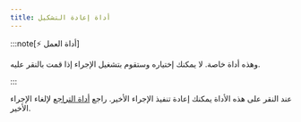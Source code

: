 ```yaml
---
title: أداة إعادة التشكيل
---
```


:::note[⚡ أداة العمل]

وهذه أداة خاصة.
لا يمكنك إختياره وستقوم بتشغيل الإجراء إذا قمت بالنقر عليه.

:::

عند النقر على هذه الأداة يمكنك إعادة تنفيذ الإجراء الأخير.
راجع [أداة التراجع](../التراجع) لإلغاء الإجراء الأخير.
